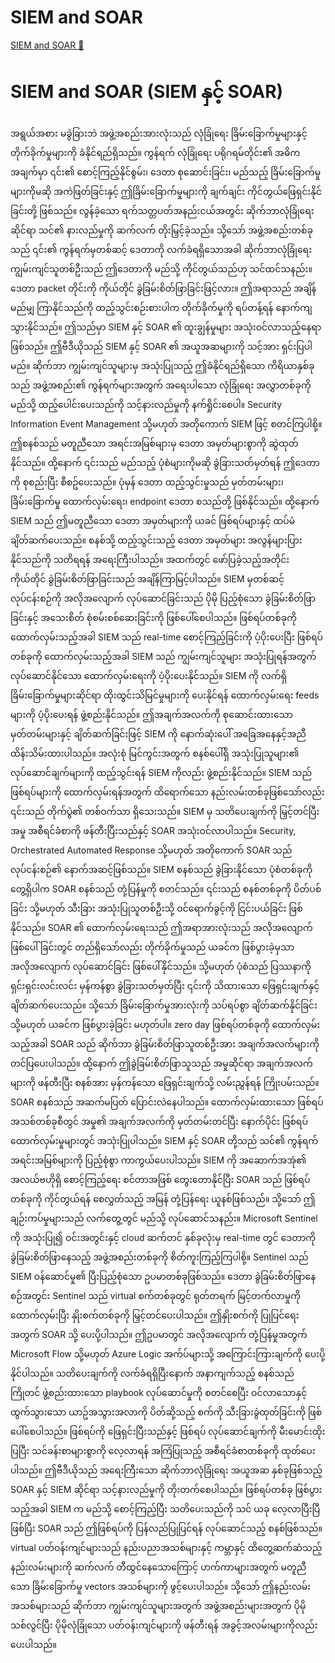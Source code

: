 # SIEM and SOAR

[SIEM and SOAR 🔗](https://www.coursera.org/learn/microsoft-sc-900-exam-preparation-and-practice/lecture/LSyV5/siem-and-soar)

# SIEM and SOAR (SIEM နှင့် SOAR)

အရွယ်အစား မခွဲခြားဘဲ အဖွဲ့အစည်းအားလုံးသည် လုံခြုံရေး ခြိမ်းခြောက်မှုများနှင့် တိုက်ခိုက်မှုများကို ခံနိုင်ရည်ရှိသည်။ ကွန်ရက် လုံခြုံရေး ပရိုဂရမ်တိုင်း၏ အဓိကအချက်မှာ ၎င်း၏ စောင့်ကြည့်နိုင်စွမ်း၊ ဒေတာ စုဆောင်းခြင်း၊ မည်သည့် ခြိမ်းခြောက်မှုများကိုမဆို အကဲဖြတ်ခြင်းနှင့် ဤခြိမ်းခြောက်မှုများကို ချက်ချင်း ကိုင်တွယ်ဖြေရှင်းနိုင်ခြင်းတို့ ဖြစ်သည်။ လွန်ခဲ့သော ရက်သတ္တပတ်အနည်းငယ်အတွင်း ဆိုက်ဘာလုံခြုံရေးဆိုင်ရာ သင်၏ နားလည်မှုကို ဆက်လက် တိုးမြှင့်ခဲ့သည်။ သို့သော် အဖွဲ့အစည်းတစ်ခုသည် ၎င်း၏ ကွန်ရက်မှတစ်ဆင့် ဒေတာကို လက်ခံရရှိသောအခါ ဆိုက်ဘာလုံခြုံရေး ကျွမ်းကျင်သူတစ်ဦးသည် ဤဒေတာကို မည်သို့ ကိုင်တွယ်သည်ဟု သင်ထင်သနည်း။ ဒေတာ packet တိုင်းကို ကိုယ်တိုင် ခွဲခြမ်းစိတ်ဖြာခြင်းဖြင့်လား။ ဤအရာသည် အချိန်မည်မျှ ကြာနိုင်သည်ကို ထည့်သွင်းစဉ်းစားပါက တိုက်ခိုက်မှုကို ရပ်တန့်ရန် နောက်ကျသွားနိုင်သည်။ ဤသည်မှာ SIEM နှင့် SOAR ၏ ထူးချွန်မှုများ အသုံးဝင်လာသည့်နေရာဖြစ်သည်။ ဤဗီဒီယိုသည် SIEM နှင့် SOAR ၏ အယူအဆများကို သင့်အား ရှင်းပြပါမည်။ ဆိုက်ဘာ ကျွမ်းကျင်သူများမှ အသုံးပြုသည့် ဤခံနိုင်ရည်ရှိသော ကိရိယာနှစ်ခုသည် အဖွဲ့အစည်း၏ ကွန်ရက်များအတွက် အရေးပါသော လုံခြုံရေး အလွှာတစ်ခုကို မည်သို့ ထည့်ပေါင်းပေးသည်ကို သင့်နားလည်မှုကို နက်ရှိုင်းစေပါ။ Security Information Event Management သို့မဟုတ် အတိုကောက် SIEM ဖြင့် စတင်ကြပါစို့။ ဤစနစ်သည် မတူညီသော အရင်းအမြစ်များမှ ဒေတာ အမှတ်များစွာကို ဆွဲထုတ်နိုင်သည်။ ထို့နောက် ၎င်းသည် မည်သည့် ပုံစံများကိုမဆို ခွဲခြားသတ်မှတ်ရန် ဤဒေတာကို စုစည်းပြီး စီစဥ်ပေးသည်။ ပုံမှန် ဒေတာ ထည့်သွင်းမှုသည် မှတ်တမ်းများ၊ ခြိမ်းခြောက်မှု ထောက်လှမ်းရေး၊ endpoint ဒေတာ စသည်တို့ ဖြစ်နိုင်သည်။ ထို့နောက် SIEM သည် ဤမတူညီသော ဒေတာ အမှတ်များကို ယခင် ဖြစ်ရပ်များနှင့် ထပ်မံ ချိတ်ဆက်ပေးသည်။ စနစ်သို့ ထည့်သွင်းသည့် ဒေတာ အမှတ်များ အလွန်များပြားနိုင်သည်ကို သတိရရန် အရေးကြီးပါသည်။ အထက်တွင် ဖော်ပြခဲ့သည့်အတိုင်း ကိုယ်တိုင် ခွဲခြမ်းစိတ်ဖြာခြင်းသည် အချိန်ကြာမြင့်ပါသည်။ SIEM မှတစ်ဆင့် လုပ်ငန်းစဉ်ကို အလိုအလျောက် လုပ်ဆောင်ခြင်းသည် ပိုမို ပြည့်စုံသော ခွဲခြမ်းစိတ်ဖြာခြင်းနှင့် အသေးစိတ် စုံစမ်းစစ်ဆေးခြင်းကို ဖြစ်ပေါ်စေပါသည်။ ဖြစ်ရပ်တစ်ခုကို ထောက်လှမ်းသည့်အခါ SIEM သည် real-time စောင့်ကြည့်ခြင်းကို ပံ့ပိုးပေးပြီး ဖြစ်ရပ်တစ်ခုကို ထောက်လှမ်းသည့်အခါ SIEM သည် ကျွမ်းကျင်သူများ အသုံးပြုရန်အတွက် လုပ်ဆောင်နိုင်သော ထောက်လှမ်းရေးကို ပံ့ပိုးပေးနိုင်သည်။ SIEM ကို လက်ရှိ ခြိမ်းခြောက်မှုများဆိုင်ရာ ထိုးထွင်းသိမြင်မှုများကို ပေးနိုင်ရန် ထောက်လှမ်းရေး feeds များကို ပံ့ပိုးပေးရန် ဖွဲ့စည်းနိုင်သည်။ ဤအချက်အလက်ကို စုဆောင်းထားသော မှတ်တမ်းများနှင့် ချိတ်ဆက်ခြင်းဖြင့် SIEM ကို နောက်ဆုံးပေါ် အခြေအနေနှင့်အညီ ထိန်းသိမ်းထားပါသည်။ အလုံးစုံ မြင်ကွင်းအတွက် စနစ်ပေါ်ရှိ အသုံးပြုသူများ၏ လုပ်ဆောင်ချက်များကို ထည့်သွင်းရန် SIEM ကိုလည်း ဖွဲ့စည်းနိုင်သည်။ SIEM သည် ဖြစ်ရပ်များကို ထောက်လှမ်းရန်အတွက် ထိရောက်သော နည်းလမ်းတစ်ခုဖြစ်သော်လည်း ၎င်းသည် တိုက်ပွဲ၏ တစ်ဝက်သာ ရှိသေးသည်။ SIEM မှ သတိပေးချက်ကို မြှင့်တင်ပြီး အမှု အစီရင်ခံစာကို ဖန်တီးပြီးသည်နှင့် SOAR အသုံးဝင်လာပါသည်။ Security, Orchestrated Automated Response သို့မဟုတ် အတိုကောက် SOAR သည် လုပ်ငန်းစဉ်၏ နောက်အဆင့်ဖြစ်သည်။ SIEM စနစ်သည် ခွဲခြားနိုင်သော ပုံစံတစ်ခုကို တွေ့ရှိပါက SOAR စနစ်သည် တုံ့ပြန်မှုကို စတင်သည်။ ၎င်းသည် စနစ်တစ်ခုကို ပိတ်ပစ်ခြင်း သို့မဟုတ် သီးခြား အသုံးပြုသူတစ်ဦးသို့ ဝင်ရောက်ခွင့်ကို ငြင်းပယ်ခြင်း ဖြစ်နိုင်သည်။ SOAR ၏ ထောက်လှမ်းရေးသည် ဤအရာအားလုံးသည် အလိုအလျောက် ဖြစ်ပေါ်ခြင်းတွင် တည်ရှိသော်လည်း တိုက်ခိုက်မှုသည် ယခင်က ဖြစ်ပွားခဲ့မှသာ အလိုအလျောက် လုပ်ဆောင်ခြင်း ဖြစ်ပေါ်နိုင်သည်။ သို့မဟုတ် ပုံစံသည် ပြဿနာကို ရှင်းရှင်းလင်းလင်း မှန်ကန်စွာ ခွဲခြားသတ်မှတ်ပြီး ၎င်းကို သိထားသော ဖြေရှင်းချက်နှင့် ချိတ်ဆက်ပေးသည်။ သို့သော် ခြိမ်းခြောက်မှုအားလုံးကို သပ်ရပ်စွာ ချိတ်ဆက်နိုင်ခြင်း သို့မဟုတ် ယခင်က ဖြစ်ပွားခဲ့ခြင်း မဟုတ်ပါ။ zero day ဖြစ်ရပ်တစ်ခုကို ထောက်လှမ်းသည့်အခါ SOAR သည် ဆိုက်ဘာ ခွဲခြမ်းစိတ်ဖြာသူတစ်ဦးအား အချက်အလက်များကို တင်ပြပေးပါသည်။ ထို့နောက် ဤခွဲခြမ်းစိတ်ဖြာသူသည် အမှုဆိုင်ရာ အချက်အလက်များကို ဖန်တီးပြီး စနစ်အား မှန်ကန်သော ဖြေရှင်းချက်သို့ လမ်းညွှန်ရန် ကြိုးပမ်းသည်။ SOAR စနစ်သည် အဆက်မပြတ် ပြောင်းလဲနေပါသည်။ ထောက်လှမ်းထားသော ဖြစ်ရပ်အသစ်တစ်ခုစီတွင် အမှု၏ အချက်အလက်ကို မှတ်တမ်းတင်ပြီး နောက်ပိုင်း ဖြစ်ရပ် ထောက်လှမ်းမှုများတွင် အသုံးပြုပါသည်။ SIEM နှင့် SOAR တို့သည် သင်၏ ကွန်ရက် အရင်းအမြစ်များကို ပြည့်စုံစွာ ကာကွယ်ပေးပါသည်။ SIEM ကို အဆောက်အအုံ၏ အလယ်ဗဟိုရှိ စောင့်ကြည့်ရေး စင်တာအဖြစ် တွေးတောနိုင်ပြီး SOAR သည် ဖြစ်ရပ်တစ်ခုကို ကိုင်တွယ်ရန် စေလွှတ်သည့် အမြန် တုံ့ပြန်ရေး ယူနစ်ဖြစ်သည်။ သို့သော် ဤချဉ်းကပ်မှုများသည် လက်တွေ့တွင် မည်သို့ လုပ်ဆောင်သနည်း။ Microsoft Sentinel ကို အသုံးပြု၍ ဝင်းအတွင်းနှင့် cloud ဆက်တင် နှစ်ခုလုံးမှ real-time တွင် ဒေတာကို ခွဲခြမ်းစိတ်ဖြာနေသည့် အဖွဲ့အစည်းတစ်ခုကို စိတ်ကူးကြည့်ကြပါစို့။ Sentinel သည် SIEM ဝန်ဆောင်မှု၏ ပြီးပြည့်စုံသော ဥပမာတစ်ခုဖြစ်သည်။ ဒေတာ ခွဲခြမ်းစိတ်ဖြာနေစဉ်အတွင်း Sentinel သည် virtual စက်တစ်ခုတွင် ရုတ်တရက် မြင့်တက်လာမှုကို ထောက်လှမ်းပြီး နှိုးစက်တစ်ခုကို မြှင့်တင်ပေးပါသည်။ ဤနှိုးစက်ကို ပြုပြင်ရေးအတွက် SOAR သို့ ပေးပို့ပါသည်။ ဤဥပမာတွင် အလိုအလျောက် တုံ့ပြန်မှုအတွက် Microsoft Flow သို့မဟုတ် Azure Logic အက်ပ်များသို့ အကြောင်းကြားချက်ကို ပေးပို့နိုင်ပါသည်။ သတိပေးချက်ကို လက်ခံရရှိပြီးနောက် အနာကျက်သည့် စနစ်သည် ကြိုတင် ဖွဲ့စည်းထားသော playbook လုပ်ဆောင်မှုကို စတင်စေပြီး ဝင်လာသောနှင့် ထွက်သွားသော ယာဥ်အသွားအလာကို ပိတ်ဆို့သည့် စက်ကို သီးခြားခွဲထုတ်ခြင်းကို ဖြစ်ပေါ်စေပါသည်။ ဖြစ်ရပ်ကို ဖြေရှင်းပြီးသည်နှင့် ဖြစ်ရပ် လုပ်ဆောင်ချက်ကို မီးမောင်းထိုးပြပြီး သင်ခန်းစာများစွာကို လေ့လာရန် အကြံပြုသည့် အစီရင်ခံစာတစ်ခုကို ထုတ်ပေးပါသည်။ ဤဗီဒီယိုသည် အရေးကြီးသော ဆိုက်ဘာလုံခြုံရေး အယူအဆ နှစ်ခုဖြစ်သည့် SOAR နှင့် SIEM ဆိုင်ရာ သင့်နားလည်မှုကို တိုးတက်စေပါသည်။ ဖြစ်ရပ်တစ်ခု ဖြစ်ပွားသည့်အခါ SIEM က မည်သို့ စောင့်ကြည့်ပြီး သတိပေးသည်ကို သင် ယခု လေ့လာပြီးပြီဖြစ်ပြီး SOAR သည် ဤဖြစ်ရပ်ကို ပြန်လည်ပြုပြင်ရန် လုပ်ဆောင်သည့် စနစ်ဖြစ်သည်။ virtual ပတ်ဝန်းကျင်များသည် နည်းပညာအသစ်များနှင့် ကမ္ဘာနှင့် ထိတွေ့ဆက်ဆံသည့် နည်းလမ်းများကို ဆက်လက် တီထွင်နေသောကြောင့် ဟက်ကာများအတွက် မတူညီသော ခြိမ်းခြောက်မှု vectors အသစ်များကို ဖွင့်ပေးပါသည်။ သို့သော် ဤနည်းလမ်းအသစ်များသည် ဆိုက်ဘာ ကျွမ်းကျင်သူများအတွက် အဖွဲ့အစည်းများအတွက် ပိုမိုသစ်လွင်ပြီး ပိုမိုလုံခြုံသော ပတ်ဝန်းကျင်များကို ဖန်တီးရန် အခွင့်အလမ်းများကိုလည်း ပေးပါသည်။
